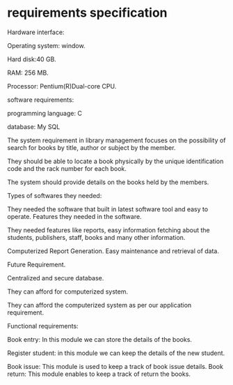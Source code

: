 # requirements specification

Hardware interface:

Operating system: window. 

Hard disk:40 GB. 

RAM: 256 MB.

Processor: Pentium(R)Dual-core CPU.

software requirements:

programming language: C

database: My SQL

The system requirement in library management focuses on the possibility of search for books by title, author or subject by the member. 

They should be able to locate a book physically by the unique identification code and the rack number for each book. 

The system should provide details on the books held by the members.


Types of softwares they needed:

They needed the software that built in latest software tool and easy to operate. Features they needed in the software.

They needed features like reports, easy information fetching about the students,
publishers, staff, books and many other information.

Computerized Report Generation. Easy maintenance and retrieval of data.

Future Requirement.

Centralized and secure database.

They can afford for computerized system.

They can afford the computerized system as per our application requirement.

Functional requirements:

Book entry: In this module we can store the details of the books.

Register student: in this module we can keep the details of the new student.

Book issue: This module is used to keep a track of book issue details. Book return: This module enables to keep a track of
return the books.
